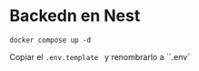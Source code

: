 # Backedn en Nest

```
docker compose up -d
```

Copiar el `.env.template ` y renombrarlo a ``.env`

